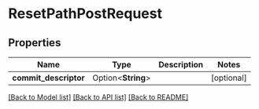 # ResetPathPostRequest

## Properties

Name | Type | Description | Notes
------------ | ------------- | ------------- | -------------
**commit_descriptor** | Option<**String**> |  | [optional]

[[Back to Model list]](../README.md#documentation-for-models) [[Back to API list]](../README.md#documentation-for-api-endpoints) [[Back to README]](../README.md)


